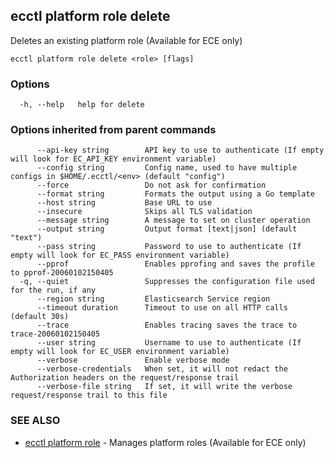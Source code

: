 ## ecctl platform role delete

Deletes an existing platform role (Available for ECE only)

```
ecctl platform role delete <role> [flags]
```

### Options

```
  -h, --help   help for delete
```

### Options inherited from parent commands

```
      --api-key string        API key to use to authenticate (If empty will look for EC_API_KEY environment variable)
      --config string         Config name, used to have multiple configs in $HOME/.ecctl/<env> (default "config")
      --force                 Do not ask for confirmation
      --format string         Formats the output using a Go template
      --host string           Base URL to use
      --insecure              Skips all TLS validation
      --message string        A message to set on cluster operation
      --output string         Output format [text|json] (default "text")
      --pass string           Password to use to authenticate (If empty will look for EC_PASS environment variable)
      --pprof                 Enables pprofing and saves the profile to pprof-20060102150405
  -q, --quiet                 Suppresses the configuration file used for the run, if any
      --region string         Elasticsearch Service region
      --timeout duration      Timeout to use on all HTTP calls (default 30s)
      --trace                 Enables tracing saves the trace to trace-20060102150405
      --user string           Username to use to authenticate (If empty will look for EC_USER environment variable)
      --verbose               Enable verbose mode
      --verbose-credentials   When set, it will not redact the Authorization headers on the request/response trail
      --verbose-file string   If set, it will write the verbose request/response trail to this file
```

### SEE ALSO

* [ecctl platform role](ecctl_platform_role.md)	 - Manages platform roles (Available for ECE only)

